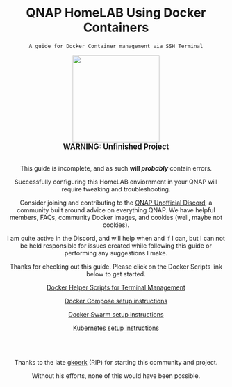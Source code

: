 <div align="center">

# QNAP HomeLAB Using Docker Containers

    A guide for Docker Container management via SSH Terminal

  <div align="center"><img src="https://i.imgur.com/dF9OEiS.png" width="200"/></br>

  <figcaption><big><strong>
  WARNING: Unfinished Project
  </big></strong></figcaption></div></br>

This guide is incomplete, and as such **will *probably*** contain errors.

Successfully configuring this HomeLAB enviornment in your QNAP will require tweaking and troubleshooting.

Consider joining and contributing to the [QNAP Unofficial Discord](https://discord.gg/NaxEB4sz7G), a community built around advice on everything QNAP. We have helpful members, FAQs, community Docker images, and cookies (well, maybe not cookies).

I am quite active in the Discord, and will help when and if I can, but I can not be held responsible for issues created while following this guide or performing any suggestions I make.

Thanks for checking out this guide. Please click on the Docker Scripts link below to get started.

[Docker Helper Scripts for Terminal Management](https://github.com/QNAP-HomeLAB/docker-scripts#readme)

[Docker Compose setup instructions](https://github.com/QNAP-HomeLAB/docker-compose/tree/master#readme)

[Docker Swarm setup instructions](https://github.com/QNAP-HomeLAB/docker-swarm/tree/master#readme)

[Kubernetes setup instructions](https://github.com/QNAP-HomeLAB/kubernetes#readme)

</br></br>

Thanks to the late [gkoerk](https://github.com/gkoerk) (RIP) for starting this community and project.

Without his efforts, none of this would have been possible.
</center></div>
